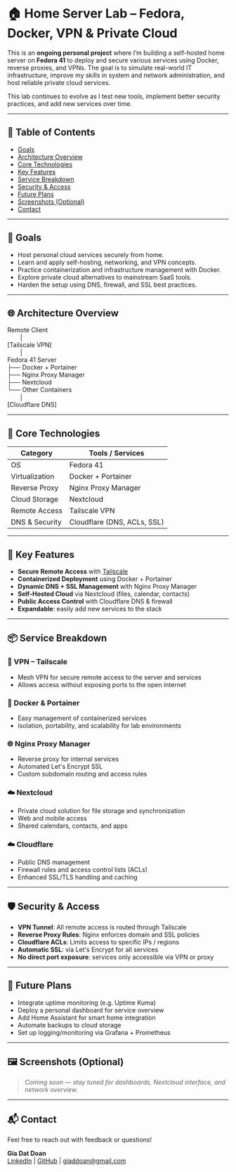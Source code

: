 # 🏠 Home Server Lab – Fedora, Docker, VPN & Private Cloud

This is an **ongoing personal project** where I’m building a self-hosted home server on **Fedora 41** to deploy and secure various services using Docker, reverse proxies, and VPNs. The goal is to simulate real-world IT infrastructure, improve my skills in system and network administration, and host reliable private cloud services.

This lab continues to evolve as I test new tools, implement better security practices, and add new services over time.

---

## 📌 Table of Contents

- [Goals](#goals)
- [Architecture Overview](#architecture-overview)
- [Core Technologies](#core-technologies)
- [Key Features](#key-features)
- [Service Breakdown](#service-breakdown)
- [Security & Access](#security--access)
- [Future Plans](#future-plans)
- [Screenshots (Optional)](#screenshots-optional)
- [Contact](#contact)

---

## 🎯 Goals

- Host personal cloud services securely from home.
- Learn and apply self-hosting, networking, and VPN concepts.
- Practice containerization and infrastructure management with Docker.
- Explore private cloud alternatives to mainstream SaaS tools.
- Harden the setup using DNS, firewall, and SSL best practices.

---

## 🌐 Architecture Overview

Remote Client  
  │  
[Tailscale VPN]  
  │  
Fedora 41 Server  
├── Docker + Portainer  
├── Nginx Proxy Manager  
├── Nextcloud  
└── Other Containers  
  │  
[Cloudflare DNS]

---

## 🧰 Core Technologies

| Category           | Tools / Services                          |
|--------------------|-------------------------------------------|
| OS                 | Fedora 41                                 |
| Virtualization     | Docker + Portainer                        |
| Reverse Proxy      | Nginx Proxy Manager                       |
| Cloud Storage      | Nextcloud                                 |
| Remote Access      | Tailscale VPN                             |
| DNS & Security     | Cloudflare (DNS, ACLs, SSL)              |

---

## 🚀 Key Features

- **Secure Remote Access** with [Tailscale](https://tailscale.com/)
- **Containerized Deployment** using Docker + Portainer
- **Dynamic DNS + SSL Management** with Nginx Proxy Manager
- **Self-Hosted Cloud** via Nextcloud (files, calendar, contacts)
- **Public Access Control** with Cloudflare DNS & firewall
- **Expandable**: easily add new services to the stack

---

## 📦 Service Breakdown

### 🔐 VPN – Tailscale
- Mesh VPN for secure remote access to the server and services
- Allows access without exposing ports to the open internet

### 🐳 Docker & Portainer
- Easy management of containerized services
- Isolation, portability, and scalability for lab environments

### 🌐 Nginx Proxy Manager
- Reverse proxy for internal services
- Automated Let's Encrypt SSL
- Custom subdomain routing and access rules

### ☁️ Nextcloud
- Private cloud solution for file storage and synchronization
- Web and mobile access
- Shared calendars, contacts, and apps

### ☁️ Cloudflare
- Public DNS management
- Firewall rules and access control lists (ACLs)
- Enhanced SSL/TLS handling and caching

---

## 🛡️ Security & Access

- **VPN Tunnel**: All remote access is routed through Tailscale
- **Reverse Proxy Rules**: Nginx enforces domain and SSL policies
- **Cloudflare ACLs**: Limits access to specific IPs / regions
- **Automatic SSL**: via Let's Encrypt for all services
- **No direct port exposure**: services only accessible via VPN or proxy

---

## 🧠 Future Plans

- Integrate uptime monitoring (e.g. Uptime Kuma)
- Deploy a personal dashboard for service overview
- Add Home Assistant for smart home integration
- Automate backups to cloud storage
- Set up logging/monitoring via Grafana + Prometheus

---

## 🖼️ Screenshots (Optional)

> _Coming soon — stay tuned for dashboards, Nextcloud interface, and network overview._

---

## 📬 Contact

Feel free to reach out with feedback or questions!

**Gia Dat Doan**  
[LinkedIn](https://linkedin.com/in/giaddoan) | [GitHub](https://github.com/GiaDDoan) | giaddoan@gmail.com
